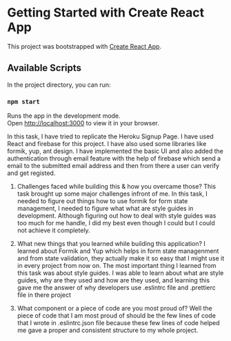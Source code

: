 # Getting Started with Create React App

This project was bootstrapped with [Create React App](https://github.com/facebook/create-react-app).

## Available Scripts

In the project directory, you can run:

### `npm start`

Runs the app in the development mode.\
Open [http://localhost:3000](http://localhost:3000) to view it in your browser.

In this task, I have tried to replicate the Heroku Signup Page. I have used React and firebase for this project. I have also used some     libraries like formik, yup,   ant design. I have implemented the basic UI and also added the authentication through email feature with the   help of firebase which send a email to the submitted   email address and then from there a user can verify and get registed.   

1. Challenges faced while building this & how you overcame those?
This task brought up some major challenges infront of me. In this task, I needed to figure out things how to use formik for form state     management, I needed to figure what what are style guides in development. Although figuring out how to deal with style guides was       too much for me handle, I did my best even though I could but I could not achieve it completely.

2. What new things that you learned while building this application?
I learned about Formik and Yup which helps in form state managenment and from state validation, they actually make it so easy that I       might use it in every project from now on.
The most important thing I learned from this task was about style guides. I was able to learn about what are style guides, why are they    used and how are they used, and learning this gave me the answer of why developers use .eslintrc file and .prettierc file in there         project

3. What component or a piece of code are you most proud of?
Well the piece of code that I am most proud of should be the few lines of code that I wrote in .eslintrc.json file because these few       lines of code helped me gave a proper and consistent structure to my whole project.
